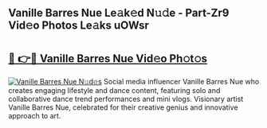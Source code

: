 ## Vanille Barres Nue Le𝚊k𝚎d N𝚞𝚍e - Part-Zr9 Vid𝚎o Photos Le𝚊ks uOWsr

# <h2><a href="http://fb4vaf.evod.top/?m=Vanille+Barres+Nue">🔗 👉🔴 Vanille Barres Nue Vid𝚎o Ph𝚘t𝚘s</a></h2>

[![Vanille Barres Nue N𝚞d𝚎s](https://i.imgur.com/8V9OHl7.gif)](http://fb4vaf.evod.top/?m=Vanille+Barres+Nue)
Social media influencer Vanille Barres Nue who creates engaging lifestyle and dance content, featuring solo and collaborative dance trend performances and mini vlogs. Visionary artist Vanille Barres Nue, celebrated for their creative genius and innovative approach to art. 
